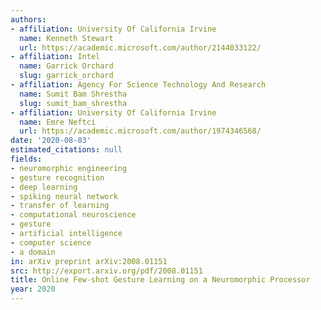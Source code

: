 ```yaml
---
authors:
- affiliation: University Of California Irvine
  name: Kenneth Stewart
  url: https://academic.microsoft.com/author/2144033122/
- affiliation: Intel
  name: Garrick Orchard
  slug: garrick_orchard
- affiliation: Agency For Science Technology And Research
  name: Sumit Bam Shrestha
  slug: sumit_bam_shrestha
- affiliation: University Of California Irvine
  name: Emre Neftci
  url: https://academic.microsoft.com/author/1974346568/
date: '2020-08-03'
estimated_citations: null
fields:
- neuromorphic engineering
- gesture recognition
- deep learning
- spiking neural network
- transfer of learning
- computational neuroscience
- gesture
- artificial intelligence
- computer science
- a domain
in: arXiv preprint arXiv:2008.01151
src: http://export.arxiv.org/pdf/2008.01151
title: Online Few-shot Gesture Learning on a Neuromorphic Processor
year: 2020
---
```

